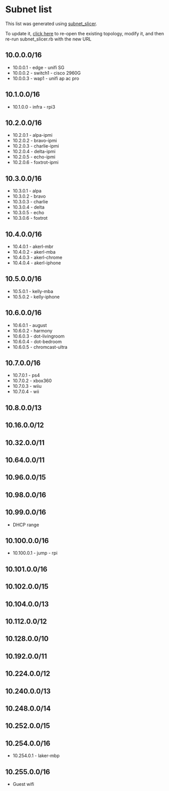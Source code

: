 # Subnet list

This list was generated using [subnet_slicer](https://github.com/akerl/scripts/blob/master/subnet_slicer).

To update it, [click here](http://www.davidc.net/sites/default/subnets/subnets.html?network=10.0.0.0&mask=8&division=55.ff4628e5605551) to re-open the existing topology, modify it, and then re-run subnet_slicer.rb with the new URL

## 10.0.0.0/16

* 10.0.0.1 - edge - unifi SG
* 10.0.0.2 - switch1 - cisco 2960G
* 10.0.0.3 - wap1 - unifi ap ac pro

## 10.1.0.0/16

* 10.1.0.0 - infra - rpi3

## 10.2.0.0/16

* 10.2.0.1 - alpa-ipmi
* 10.2.0.2 - bravo-ipmi
* 10.2.0.3 - charlie-ipmi
* 10.2.0.4 - delta-ipmi
* 10.2.0.5 - echo-ipmi
* 10.2.0.6 - foxtrot-ipmi

## 10.3.0.0/16

* 10.3.0.1 - alpa
* 10.3.0.2 - bravo
* 10.3.0.3 - charlie
* 10.3.0.4 - delta
* 10.3.0.5 - echo
* 10.3.0.6 - foxtrot

## 10.4.0.0/16

* 10.4.0.1 - akerl-mbr
* 10.4.0.2 - akerl-mba
* 10.4.0.3 - akerl-chrome
* 10.4.0.4 - akerl-iphone

## 10.5.0.0/16

* 10.5.0.1 - kelly-mba
* 10.5.0.2 - kelly-iphone

## 10.6.0.0/16

* 10.6.0.1 - august
* 10.6.0.2 - harmony
* 10.6.0.3 - dot-livingroom
* 10.6.0.4 - dot-bedroom
* 10.6.0.5 - chromcast-ultra

## 10.7.0.0/16

* 10.7.0.1 - ps4
* 10.7.0.2 - xbox360
* 10.7.0.3 - wiiu
* 10.7.0.4 - wii

## 10.8.0.0/13
## 10.16.0.0/12
## 10.32.0.0/11
## 10.64.0.0/11
## 10.96.0.0/15
## 10.98.0.0/16
## 10.99.0.0/16

* DHCP range

## 10.100.0.0/16

* 10.100.0.1 - jump - rpi

## 10.101.0.0/16
## 10.102.0.0/15
## 10.104.0.0/13
## 10.112.0.0/12
## 10.128.0.0/10
## 10.192.0.0/11
## 10.224.0.0/12
## 10.240.0.0/13
## 10.248.0.0/14
## 10.252.0.0/15
## 10.254.0.0/16

* 10.254.0.1 - laker-mbp

## 10.255.0.0/16

* Guest wifi

